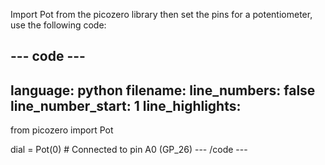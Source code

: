 Import Pot from the picozero library then set the pins for a potentiometer, use the following code:

--- code ---
---
language: python
filename: 
line_numbers: false
line_number_start: 1
line_highlights: 
---
from picozero import Pot

dial = Pot(0) # Connected to pin A0 (GP_26)
--- /code ---
